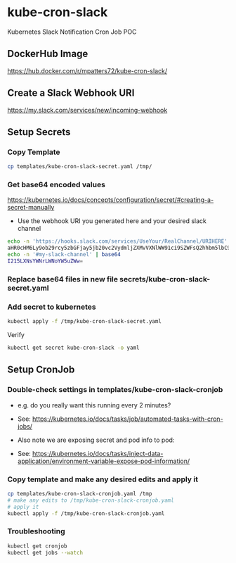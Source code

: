 # kube-cron-slack

Kubernetes Slack Notification Cron Job POC

## DockerHub Image

<https://hub.docker.com/r/mpatters72/kube-cron-slack/>

## Create a Slack Webhook URI

<https://my.slack.com/services/new/incoming-webhook>

## Setup Secrets

### Copy Template

```bash
cp templates/kube-cron-slack-secret.yaml /tmp/
```

### Get base64 encoded values

<https://kubernetes.io/docs/concepts/configuration/secret/#creating-a-secret-manually>

* Use the webhook URI you generated here and your desired slack channel

```bash
echo -n 'https://hooks.slack.com/services/UseYour/RealChannel/URIHERE' | base64
aHR0cHM6Ly9ob29rcy5zbGFjay5jb20vc2VydmljZXMvVXNlWW91ci9SZWFsQ2hhbm5lbC9VUklIRVJF
echo -n '#my-slack-channel' | base64
I215LXNsYWNrLWNoYW5uZWw=
```

### Replace base64 files in new file secrets/kube-cron-slack-secret.yaml

### Add secret to kubernetes

```bash
kubectl apply -f /tmp/kube-cron-slack-secret.yaml
```

Verify

```bash
kubectl get secret kube-cron-slack -o yaml
```

## Setup CronJob

### Double-check settings in templates/kube-cron-slack-cronjob

* e.g. do you really want this running every 2 minutes?

* See: <https://kubernetes.io/docs/tasks/job/automated-tasks-with-cron-jobs/>

* Also note we are exposing secret and pod info to pod: 
* See: <https://kubernetes.io/docs/tasks/inject-data-application/environment-variable-expose-pod-information/>

### Copy template and make any desired edits and apply it

```bash
cp templates/kube-cron-slack-cronjob.yaml /tmp
# make any edits to /tmp/kube-cron-slack-cronjob.yaml
# apply it
kubectl apply -f /tmp/kube-cron-slack-cronjob.yaml
```

### Troubleshooting

```bash
kubectl get cronjob
kubectl get jobs --watch
```